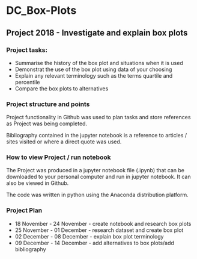 # DC_Box-Plots

## Project 2018 - Investigate and explain box plots

### Project tasks:
 - Summarise the history of the box plot and situations when it is used
- Demonstrat the use of the box plot using data of your choosing
- Explain any relevant terminology such as the terms quartile and percentile
- Compare the box plots to alternatives

### Project structure and points
Project functionality in Github was used to plan tasks and store references as Project was being completed.

Bibliography contained in the jupyter notebook is a reference to articles / sites visited or where a direct quote was used.

### How to view Project / run notebook
The Project was produced in a jupyter notebook file (.ipynb) that can be downloaded to your personal computer and run in jupyter notebook. It can also be viewed in Github.

The code was written in python using the Anaconda distribution platform.

### Project Plan
- 18 November - 24 November - create notebook and research box plots
- 25 November - 01 December - research dataset and create box plot
- 02 December - 08 December - explain box plot terminology
- 09 December - 14 December - add alternatives to box plots/add bibliography
